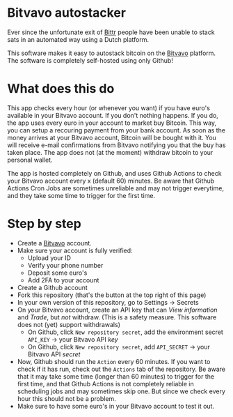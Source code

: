 # Bitvavo autostacker

Ever since the unfortunate exit of [Bittr](https://getbittr.com/) people have been unable to stack sats in an automated way using a Dutch platform.

This software makes it easy to autostack bitcoin on the [Bitvavo](https://bitvavo.com) platform.
The software is completely self-hosted using only Github!

# What does this do
This app checks every hour (or whenever you want) if you have euro's available in your Bitvavo account.
If you don't nothing happens. If you do, the app uses every euro in your account to market buy Bitcoin.
This way, you can setup a reccuring payment from your bank account. As soon as the money arrives at your Bitvavo account, Bitcoin
will be bought with it. You will receive e-mail confirmations from Bitvavo notifying you that the buy has taken place.
The app does not (at the moment) withdraw bitcoin to your personal wallet.

The app is hosted completely on Github, and uses Github Actions to check your Bitvavo account every x (default 60) minutes.
Be aware that Github Actions Cron Jobs are sometimes unreliable and may not trigger everytime, and they take some time to trigger for the first time.

# Step by step

- Create a [Bitvavo](https://bitvavo.com) account.
- Make sure your account is fully verified:
    - Upload your ID
    - Verify your phone number
    - Deposit some euro's
    - Add 2FA to your account
- Create a Github account
- Fork this repository (that's the button at the top right of this page)
- In your own version of this repository, go to Settings -> Secrets
- On your Bitvavo account, create an API key that can _View information_ and _Trade_, but *not* withdraw. (This is a safety measure. This software does not (yet) support withdrawals)
    - On Github, click `New repository secret`, add the environment secret `API_KEY` -> your Bitvavo API *key* 
    - On Github, click `New repository secret`, add `API_SECRET` -> your Bitvavo API *secret*
- Now, Github should run the `Action` every 60 minutes. If you want to check if it has run, check out the `Actions` tab of the repository. Be aware that it may take some time (longer than 60 minutes) to trigger for the first time, and that Github
Actions is not completely reliable in scheduling jobs and may sometimes skip one. But since we check every hour this should not be a problem.
- Make sure to have some euro's in your Bitvavo account to test it out.